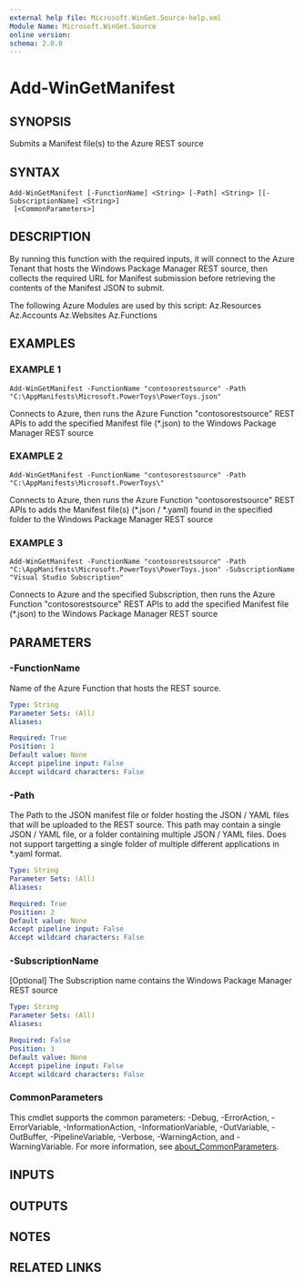```yaml
---
external help file: Microsoft.WinGet.Source-help.xml
Module Name: Microsoft.WinGet.Source
online version:
schema: 2.0.0
---
```


# Add-WinGetManifest

## SYNOPSIS
Submits a Manifest file(s) to the Azure REST source

## SYNTAX

```
Add-WinGetManifest [-FunctionName] <String> [-Path] <String> [[-SubscriptionName] <String>]
 [<CommonParameters>]
```

## DESCRIPTION
By running this function with the required inputs, it will connect to the Azure Tenant that hosts the Windows Package Manager REST source, then collects the required URL for Manifest submission before retrieving the contents of the Manifest JSON to submit.
    
The following Azure Modules are used by this script:
    Az.Resources
    Az.Accounts
    Az.Websites
    Az.Functions

## EXAMPLES

### EXAMPLE 1
```
Add-WinGetManifest -FunctionName "contosorestsource" -Path "C:\AppManifests\Microsoft.PowerToys\PowerToys.json"
```

Connects to Azure, then runs the Azure Function "contosorestsource" REST APIs to add the specified Manifest file (*.json) to the Windows Package Manager REST source

### EXAMPLE 2
```
Add-WinGetManifest -FunctionName "contosorestsource" -Path "C:\AppManifests\Microsoft.PowerToys\"
```

Connects to Azure, then runs the Azure Function "contosorestsource" REST APIs to adds the Manifest file(s) (*.json / *.yaml) found in the specified folder to the Windows Package Manager REST source

### EXAMPLE 3
```
Add-WinGetManifest -FunctionName "contosorestsource" -Path "C:\AppManifests\Microsoft.PowerToys\PowerToys.json" -SubscriptionName "Visual Studio Subscription"
```

Connects to Azure and the specified Subscription, then runs the Azure Function "contosorestsource" REST APIs to add the specified Manifest file (*.json) to the Windows Package Manager REST source

## PARAMETERS

### -FunctionName
Name of the Azure Function that hosts the REST source.

```yaml
Type: String
Parameter Sets: (All)
Aliases:

Required: True
Position: 1
Default value: None
Accept pipeline input: False
Accept wildcard characters: False
```

### -Path
The Path to the JSON manifest file or folder hosting the JSON / YAML files that will be uploaded to the REST source. This path may contain a single JSON / YAML file, or a folder containing multiple JSON / YAML files. Does not support targetting a single folder of multiple different applications in *.yaml format.

```yaml
Type: String
Parameter Sets: (All)
Aliases:

Required: True
Position: 2
Default value: None
Accept pipeline input: False
Accept wildcard characters: False
```

### -SubscriptionName
\[Optional\] The Subscription name contains the Windows Package Manager REST source

```yaml
Type: String
Parameter Sets: (All)
Aliases:

Required: False
Position: 3
Default value: None
Accept pipeline input: False
Accept wildcard characters: False
```

### CommonParameters
This cmdlet supports the common parameters: -Debug, -ErrorAction, -ErrorVariable, -InformationAction, -InformationVariable, -OutVariable, -OutBuffer, -PipelineVariable, -Verbose, -WarningAction, and -WarningVariable. For more information, see [about_CommonParameters](http://go.microsoft.com/fwlink/?LinkID=113216).

## INPUTS

## OUTPUTS

## NOTES

## RELATED LINKS
